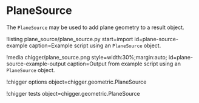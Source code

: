 # PlaneSource

The `PlaneSource` may be used to add plane geometry to a result object.

!listing plane_source/plane_source.py
         start=import
         id=plane-source-example
         caption=Example script using an `PlaneSource` object.

!media chigger/plane_source.png
       style=width:30%;margin:auto;
       id=plane-source-example-output
       caption=Output from example script using an `PlaneSource` object.

!chigger options object=chigger.geometric.PlaneSource

!chigger tests object=chigger.geometric.PlaneSource
